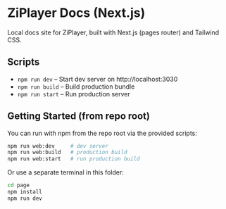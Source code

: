 # ZiPlayer Docs (Next.js)

Local docs site for ZiPlayer, built with Next.js (pages router) and Tailwind CSS.

## Scripts

- `npm run dev` – Start dev server on http://localhost:3030
- `npm run build` – Build production bundle
- `npm run start` – Run production server

## Getting Started (from repo root)

You can run with npm from the repo root via the provided scripts:

```bash
npm run web:dev     # dev server
npm run web:build   # production build
npm run web:start   # run production build
```

Or use a separate terminal in this folder:

```bash
cd page
npm install
npm run dev
```

